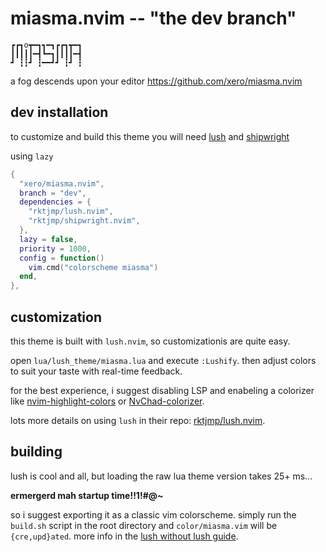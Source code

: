 # miasma.nvim -- "the dev branch"

```
┏┏┓o┳━┓┓━┓┏┏┓┳━┓
┃┃┃┃┃━┫┗━┓┃┃┃┃━┫
┛ ┇┇┛ ┇━━┛┛ ┇┛ ┇
```
a fog descends upon your editor
https://github.com/xero/miasma.nvim

## dev installation

to customize and build this theme you will need [lush](https://github.com/rktjmp/lush.nvim) and [shipwright](https://github.com/rktjmp/shipwright.nvim)

using `lazy`

```lua
{
  "xero/miasma.nvim",
  branch = "dev",
  dependencies = {
    "rktjmp/lush.nvim",
    "rktjmp/shipwright.nvim",
  },
  lazy = false,
  priority = 1000,
  config = function()
    vim.cmd("colorscheme miasma")
  end,
},
```

## customization

this theme is built with `lush.nvim`, so customizationis are quite easy.

open `lua/lush_theme/miasma.lua` and execute `:Lushify`. then adjust colors to suit your taste with real-time feedback.

for the best experience, i suggest disabling LSP and enabeling a colorizer like [nvim-highlight-colors](https://github.com/brenoprata10/nvim-highlight-colors) or [NvChad-colorizer](https://github.com/NvChad/nvim-colorizer.lua).

lots more details on using `lush` in their repo: [rktjmp/lush.nvim](https://github.com/rktjmp/lush.nvim).

## building

lush is cool and all, but loading the raw lua theme version takes 25+ ms...

**ermergerd mah startup time!!1!#@~**

so i suggest exporting it as a classic vim colorscheme. simply run the
`build.sh` script in the root directory and `color/miasma.vim` will be
`{cre,upd}ated`. more info in the [lush without lush guide](https://github.com/rktjmp/lush.nvim/blob/main/BUILD.md).

